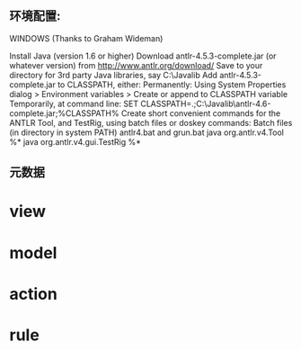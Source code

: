 
## 环境配置:

WINDOWS
(Thanks to Graham Wideman)

Install Java (version 1.6 or higher)
Download antlr-4.5.3-complete.jar (or whatever version) from http://www.antlr.org/download/ Save to your directory for 3rd party Java libraries, say C:\Javalib
Add antlr-4.5.3-complete.jar to CLASSPATH, either:
Permanently: Using System Properties dialog > Environment variables > Create or append to CLASSPATH variable
Temporarily, at command line:
SET CLASSPATH=.;C:\Javalib\antlr-4.6-complete.jar;%CLASSPATH%
Create short convenient commands for the ANTLR Tool, and TestRig, using batch files or doskey commands:
Batch files (in directory in system PATH) antlr4.bat and grun.bat
java org.antlr.v4.Tool %*
java org.antlr.v4.gui.TestRig %*


## 元数据

# view

# model

# action

# rule
